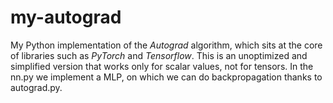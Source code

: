 # my-autograd

My Python implementation of the *Autograd* algorithm, which sits at the core of libraries such as *PyTorch* and *Tensorflow*.
This is an unoptimized and simplified version that works only for scalar values, not for tensors.
In the nn.py we implement a MLP, on which we can do backpropagation thanks to autograd.py.
